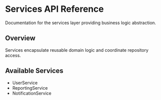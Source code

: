 # Services API Reference

Documentation for the services layer providing business logic abstraction.

## Overview
Services encapsulate reusable domain logic and coordinate repository access.

## Available Services
- UserService
- ReportingService
- NotificationService
